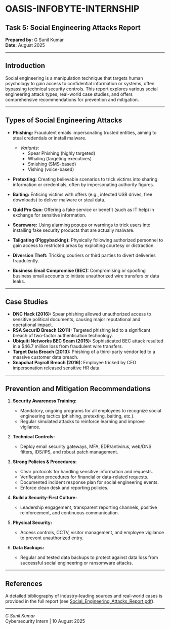 # OASIS-INFOBYTE-INTERNSHIP  
## Task 5: Social Engineering Attacks Report  

**Prepared by:** G Sunil Kumar  
**Date:** August 2025  

---

## Introduction  
Social engineering is a manipulation technique that targets human psychology to gain access to confidential information or systems, often bypassing technical security controls. This report explores various social engineering attack types, real-world case studies, and offers comprehensive recommendations for prevention and mitigation.

---

## Types of Social Engineering Attacks  

- **Phishing:** Fraudulent emails impersonating trusted entities, aiming to steal credentials or install malware.  
  - *Variants:*  
    - Spear Phishing (highly targeted)  
    - Whaling (targeting executives)  
    - Smishing (SMS-based)  
    - Vishing (voice-based)

- **Pretexting:** Creating believable scenarios to trick victims into sharing information or credentials, often by impersonating authority figures.

- **Baiting:** Enticing victims with offers (e.g., infected USB drives, free downloads) to deliver malware or steal data.

- **Quid Pro Quo:** Offering a fake service or benefit (such as IT help) in exchange for sensitive information.

- **Scareware:** Using alarming popups or warnings to trick users into installing fake security products that are actually malware.

- **Tailgating (Piggybacking):** Physically following authorized personnel to gain access to restricted areas by exploiting courtesy or distraction.

- **Diversion Theft:** Tricking couriers or third parties to divert deliveries fraudulently.

- **Business Email Compromise (BEC):** Compromising or spoofing business email accounts to initiate unauthorized wire transfers or data leaks.

---

## Case Studies  
- **DNC Hack (2016):** Spear phishing allowed unauthorized access to sensitive political documents, causing major reputational and operational impact.  
- **RSA SecurID Breach (2011):** Targeted phishing led to a significant breach of two-factor authentication technology.  
- **Ubiquiti Networks BEC Scam (2015):** Sophisticated BEC attack resulted in a $46.7 million loss from fraudulent wire transfers.  
- **Target Data Breach (2013):** Phishing of a third-party vendor led to a massive customer data breach.  
- **Snapchat Payroll Breach (2016):** Employee tricked by CEO impersonation released sensitive HR data.

---

## Prevention and Mitigation Recommendations  

1. **Security Awareness Training:**  
   - Mandatory, ongoing programs for all employees to recognize social engineering tactics (phishing, pretexting, baiting, etc.).  
   - Regular simulated attacks to reinforce learning and improve vigilance.

2. **Technical Controls:**  
   - Deploy email security gateways, MFA, EDR/antivirus, web/DNS filters, IDS/IPS, and robust patch management.

3. **Strong Policies & Procedures:**  
   - Clear protocols for handling sensitive information and requests.  
   - Verification procedures for financial or data-related requests.  
   - Documented incident response plan for social engineering events.  
   - Enforce clean desk and reporting policies.

4. **Build a Security-First Culture:**  
   - Leadership engagement, transparent reporting channels, positive reinforcement, and continuous communication.

5. **Physical Security:**  
   - Access controls, CCTV, visitor management, and employee vigilance to prevent unauthorized entry.

6. **Data Backups:**  
   - Regular and tested data backups to protect against data loss from successful social engineering or ransomware attacks.

---

## References  
A detailed bibliography of industry-leading sources and real-world cases is provided in the full report (see [Social_Engineering_Attacks_Report.pdf](./Social_Engineering_Attacks_Report.pdf)).

---

*G Sunil Kumar*  
Cybersecurity Intern | 10 August 2025
